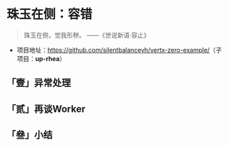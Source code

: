 # 珠玉在侧：容错

>  珠玉在侧，觉我形秽。 ——《世说新语·容止》

* 项目地址：<https://github.com/silentbalanceyh/vertx-zero-example/>（子项目：**up-rhea**）

##  「壹」异常处理

##  「贰」再谈Worker

##  「叄」小结
